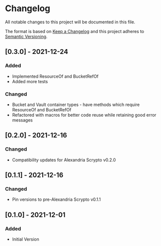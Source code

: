 # Changelog
All notable changes to this project will be documented in this file.

The format is based on [Keep a Changelog](http://keepachangelog.com/en/1.0.0/)
and this project adheres to [Semantic Versioning](https://semver.org/spec/v2.0.0.html).

## [0.3.0] - 2021-12-24
### Added
- Implemented ResourceOf and BucketRefOf
- Added more tests
### Changed
- Bucket and Vault container types - have methods which require ResourceOf and BucketRefOf
- Refactored with macros for better code reuse while retaining good error messages

## [0.2.0] - 2021-12-16
### Changed
- Compatibility updates for Alexandria Scrypto v0.2.0

## [0.1.1] - 2021-12-16
### Changed
- Pin versions to pre-Alexandria Scrypto v0.1.1

## [0.1.0] - 2021-12-01
### Added
- Initial Version
